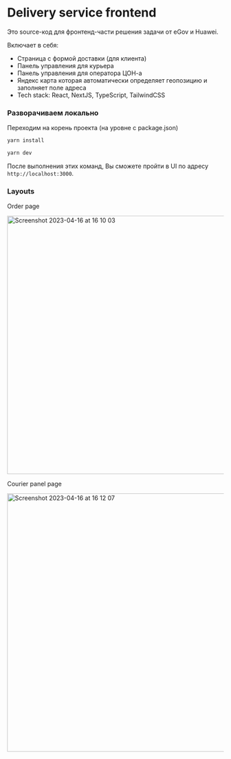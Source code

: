 # Delivery service frontend

Это source-код для фронтенд-части решения задачи от eGov и Huawei. 

<p>Включает в себя:</p>
<ul>
<li>Страница с формой доставки (для клиента)</li>
<li>Панель управления для курьера</li>
<li>Панель управления для оператора ЦОН-а</li>
<li>Яндекс карта которая автоматически определяет геопозицию и заполняет поле адреса</li>
<li>Tech stack: React, NextJS, TypeScript, TailwindCSS</li>
</ul>

### Разворачиваем локально
<p>Переходим на корень проекта (на уровне с package.json)</p>

```bash
yarn install
```

```bash
yarn dev
```

После выполнения этих команд, Вы сможете пройти в UI по адресу `http://localhost:3000`.

### Layouts
<p>Order page</p>
<img width="600" alt="Screenshot 2023-04-16 at 16 10 03" src="https://user-images.githubusercontent.com/39896828/232293562-8895e84d-1cd1-4fdc-80a2-8c100e858c6b.png">

<br>

<p>Courier panel page</p>
<img width="600" alt="Screenshot 2023-04-16 at 16 12 07" src="https://user-images.githubusercontent.com/39896828/232294105-4e71165f-ea3a-4513-a317-eb64561e7c99.png">
